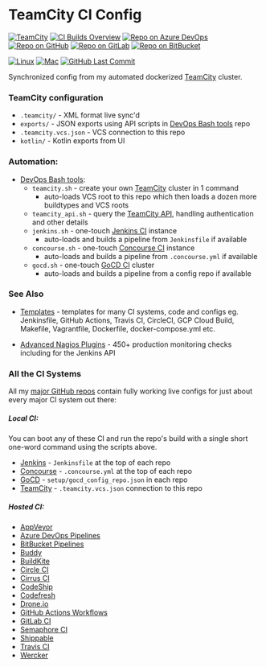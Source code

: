TeamCity CI Config
==================

[![TeamCity](https://img.shields.io/badge/TeamCity-Configs-blue?logo=teamcity)](https://github.com/HariSekhon/TeamCity-CI)
[![CI Builds Overview](https://img.shields.io/badge/CI%20Builds-Overview%20Page-blue?logo=circleci)](https://bitbucket.org/harisekhon/devops-bash-tools/src/master/STATUS.md)
[![Repo on Azure DevOps](https://img.shields.io/badge/repo-Azure%20DevOps-0078D7?logo=azure%20devops)](https://dev.azure.com/harisekhon/GitHub/_git/TeamCity-CI)
[![Repo on GitHub](https://img.shields.io/badge/repo-GitHub-2088FF?logo=github)](https://github.com/HariSekhon/TeamCity-CI)
[![Repo on GitLab](https://img.shields.io/badge/repo-GitLab-FCA121?logo=gitlab)](https://gitlab.com/HariSekhon/TeamCity-CI)
[![Repo on BitBucket](https://img.shields.io/badge/repo-BitBucket-0052CC?logo=bitbucket)](https://bitbucket.org/HariSekhon/TeamCity-CI)

[![Linux](https://img.shields.io/badge/OS-Linux-blue?logo=linux)]()
[![Mac](https://img.shields.io/badge/OS-Mac-blue?logo=apple)]()
[![GitHub Last Commit](https://img.shields.io/github/last-commit/HariSekhon/TeamCity-CI?logo=github)](https://github.com/HariSekhon/TeamCity-CI/commits/master)

Synchronized config from my automated dockerized [TeamCity](https://www.jetbrains.com/teamcity/) cluster.


### TeamCity configuration

- `.teamcity/` - XML format live sync'd
- `exports/` - JSON exports using API scripts in [DevOps Bash tools](https://github.com/HariSekhon/DevOps-Bash-tools) repo
- `.teamcity.vcs.json` - VCS connection to this repo
- `kotlin/` - Kotlin exports from UI


### Automation:

- [DevOps Bash tools](https://github.com/HariSekhon/DevOps-Bash-tools):
  - `teamcity.sh` - create your own [TeamCity](https://www.jetbrains.com/teamcity/) cluster in 1 command
    - auto-loads VCS root to this repo which then loads a dozen more buildtypes and VCS roots
  - `teamcity_api.sh` - query the [TeamCity API](https://www.jetbrains.com/help/teamcity/rest-api.html), handling authentication and other details
  - `jenkins.sh` - one-touch [Jenkins CI](https://jenkins.io/) instance
     - auto-loads and builds a pipeline from `Jenkinsfile` if available
  - `concourse.sh` - one-touch [Concourse CI](https://concourse-ci.org/) instance
    - auto-loads and builds a pipeline from `.concourse.yml` if available
  - `gocd.sh` - one-touch [GoCD CI](https://www.gocd.org/) cluster
    - auto-loads and builds a pipeline from a config repo if available


### See Also

- [Templates](https://github.com/HariSekhon/Templates) - templates for many CI systems, code and configs eg. Jenkinsfile, GitHub Actions, Travis CI, CircleCI, GCP Cloud Build, Makefile, Vagrantfile, Dockerfile, docker-compose.yml etc.

- [Advanced Nagios Plugins](https://github.com/HariSekhon/Nagios-Plugins) - 450+ production monitoring checks including for the Jenkins API


### All the CI Systems

All my [major GitHub repos](https://github.com/HariSekhon) contain fully working live configs for just about every major CI system out there:

##### Local CI:

You can boot any of these CI and run the repo's build with a single short one-word command using the scripts above.

- [Jenkins](https://www.jenkins.io/) - `Jenkinsfile` at the top of each repo
- [Concourse](https://concourse-ci.org/) - `.concourse.yml` at the top of each repo
- [GoCD](https://www.gocd.org/) - `setup/gocd_config_repo.json` in each repo
- [TeamCity](https://www.jetbrains.com/teamcity/) - `.teamcity.vcs.json` connection to this repo

##### Hosted CI:

- [AppVeyor](https://www.appveyor.com/)
- [Azure DevOps Pipelines](https://dev.azure.com/)
- [BitBucket Pipelines](https://bitbucket.org/product/features/pipelines)
- [Buddy](https://buddy.works/)
- [BuildKite](https://buildkite.com/)
- [Circle CI](https://circleci.com/)
- [Cirrus CI](https://cirrus-ci.org/)
- [CodeShip](https://codeship.com/)
- [Codefresh](https://codefresh.io/)
- [Drone.io](https://drone.io/)
- [GitHub Actions Workflows](https://github.com/features/actions)
- [GitLab CI](https://docs.gitlab.com/ee/ci/)
- [Semaphore CI](https://semaphoreci.com/)
- [Shippable](https://www.shippable.com/)
- [Travis CI](https://travis-ci.org/)
- [Wercker](https://app.wercker.com/)
